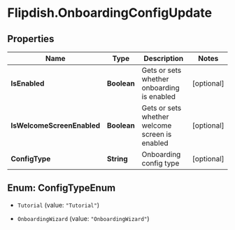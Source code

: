 # Flipdish.OnboardingConfigUpdate

## Properties
Name | Type | Description | Notes
------------ | ------------- | ------------- | -------------
**IsEnabled** | **Boolean** | Gets or sets whether onboarding is enabled | [optional] 
**IsWelcomeScreenEnabled** | **Boolean** | Gets or sets whether welcome screen is enabled | [optional] 
**ConfigType** | **String** | Onboarding config type | [optional] 


<a name="ConfigTypeEnum"></a>
## Enum: ConfigTypeEnum


* `Tutorial` (value: `"Tutorial"`)

* `OnboardingWizard` (value: `"OnboardingWizard"`)





